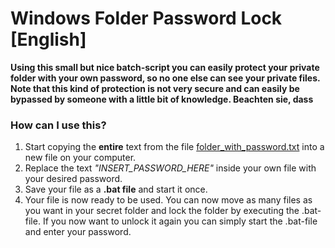# Windows Folder Password Lock [English]

**Using this small but nice batch-script you can easily protect your private folder with your own password, so no one else can see your private files. Note that this kind of protection is not very secure and can easily be bypassed by someone with a little bit of knowledge. Beachten sie, dass**

### How can I use this?

 1. Start copying the **entire** text from the file [folder_with_password.txt](../folder_with_password.txt) into a new file on your computer.
 2. Replace the text *"INSERT_PASSWORD_HERE"* inside your own file with your desired password.
 3. Save your file as a **.bat file** and start it once.
 4. Your file is now ready to be used. You can now move as many files as you want in your secret folder and lock the folder by executing the .bat-file. If you now want to unlock it again you can simply start the .bat-file and enter your password.